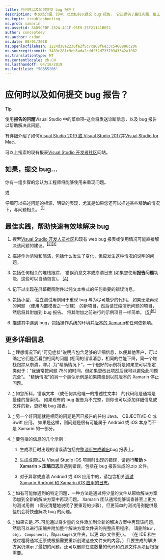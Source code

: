 ```yaml
---
title: 应何时以及如何提交 bug 报告？
description: 本文档介绍，其中，以及如何以提交 bug 报告。 它还提供了最佳实践，使工程师以便最好地诊断问题的 bug 报告。
ms.topic: troubleshooting
ms.prod: xamarin
ms.assetid: 8AD9CFBF-282A-4C1F-95E9-25F21141B052
author: conceptdev
ms.author: crdun
ms.date: 08/01/2018
ms.openlocfilehash: 1224d38a2230fa2f5c7ca08f6e33c5468886c206
ms.sourcegitcommit: 3489c281c9eb5ada2cddf32d73370943342a1082
ms.translationtype: MT
ms.contentlocale: zh-CN
ms.lasthandoff: 04/18/2019
ms.locfileid: "58855206"
---
```

# <a name="when-and-how-should-i-file-a-bug-report"></a>应何时以及如何提交 bug 报告？

> [!TIP]
> 使用**报告的问题**Visual Studio 中的菜单项&ndash;这会将发送诊断信息，以及 bug 报告以帮助解决此问题。
>
> 有详细介绍了如何[Visual Studio 2019 或 Visual Studio 2017](https://docs.microsoft.com/visualstudio/ide/how-to-report-a-problem-with-visual-studio)并[Visual Studio for Mac](https://docs.microsoft.com/visualstudio/mac/report-a-problem)。
>
> 可以上搜索的现有报表[Visual Studio 开发者社区](https://developercommunity.visualstudio.com/)网站。

## <a name="file-a-bug-if"></a>如果，提交 bug...

你有一组步骤的您认为工程师将能够使用来重现问题。

或

仔细可以描述问题的根源，明显的表现，尤其是如果您还可以描述某些精确的情况下，与问题相关。<sup> [[1]](#note-1)</sup>

## <a name="best-practices-to-help-address-bugs-quickly-and-efficiently"></a>最佳实践，帮助快速有效地解决 bug

1. <a name="ref-1" />搜索[Visual Studio 开发人员社区](https://developercommunity.visualstudio.com/)和现有 web bug 报表或使用情况可能直接解决该问题的建议。<sup>[[2]](#note-2)</sup><sup>[[3]](#note-3)</sup>

1. <a name="ref-2" />描述作为清晰和简洁，包括什么发生了变化，但应发生这种情况的说明的问题。

1. <a name="ref-3" />包括任何相关的堆栈跟踪、 错误消息文本或崩溃日志 (如果您使用**报告问题**功能，这些可以自动包含)。 <sup>[[4]](#note-4)</sup>

1. <a name="ref-4" />记下过出现在屏幕截图附件以纯文本格式的任何重要的错误消息。

1. <a name="ref-5" />包括小型、 独立测试用例用于重现 bug 与为尽可能少的代码。  如果无法再现的问题 （使用内置模板之一创建） 的新项目，然后请压缩演示问题的项目，然后将其附加到 bug 报告。  将其附加之前进行的示例项目一样简单。<sup> [[5]](#note-5)</sup><sup>[[6]](#note-6)</sup>

1. <a name="ref-6" />描述其中遇到 bug，包括操作系统的环境并[版本的 Xamarin](~/cross-platform/troubleshooting/questions/version-logs.md)和任何依赖项。

## <a name="additional-details"></a>更多详细信息

1. <a name="note-1" />[*^*](#ref-1) 理想情况下的"可见症状"说明应包含足够的详细信息，以便其他客户，可以确定它们是否看到相同的问题 (相同的错误消息，相同的性能下降，同一个堆栈跟踪从崩溃，_等。_). 为"精确情况下"，一个很好的示例将是如果您可以指定类似于："我通常按问题 75%的时间，但如果更改此项然后我可以避免此问题完全"。 "精确情况"的另一个类似示例是如果降级到以前版本的 Xamarin 停止问题。

1. <a name="note-2" />[*^*](#ref-2) 如您所料，错误文本 （或任何其他唯一的描述性文本） 的代码段是通常是最佳的搜索词。 如果现有的 bug 报告为不完整，则你也可以添加详细信息或文件的新，更好地 bug 报表。

1. <a name="note-3" />[*^*](#ref-3) 另一个好问题就是相同的问题是否已报告的任何 Java、 OBJECTIVE-C 或 Swift 应用。 如果是这样，则问题是很有可能属于 Android 或 iOS 本身而不是 Xamarin 的一部分。

1. <a name="note-4" />[*^*](#ref-4) 要包括的信息的几个示例：

    1. 生成项目时出现的错误请包括完整[诊断生成输出](~/android/troubleshooting/troubleshooting.md#Diagnostic_MSBuild_Output)bug 报表上。

    1. 生成或调试从 Visual Studio iOS 项目时出现的错误，请运行**帮助 > Xamarin > 压缩日志**后遇到错误，包括在 bug 报告生成的.zip 文件。

    1. 对于异常或崩溃 Android 或 iOS 应用中的，请包含相关[调试 Xamarin.Android 和 Xamarin.iOS 应用的日志](~/cross-platform/troubleshooting/questions/version-logs.md#debug-logs-for-xamarin-apps)。

1. <a name="note-5" />[*^*](#ref-5) 如有可能你遇到的特定问题，一种方法是通过将少量的文件从原始解决方案添加到全新的解决方案中再现问题。 Xamarin 团队通常能够调查甚至上更大的测试用例 （假设清楚地说明了要重现的步骤），但更简单的测试用例提供最佳机会将快速解决 bug 的问题。

1. <a name="note-6" />[*^*](#ref-6) 如果它是_不_可能通过将少量的文件添加到全新的解决方案中再现该问题，然后可以进行压缩并附加整个解决方案文件夹的完整应用程序。 请删除`bin`， `obj`， `Components`，和`packages`文件夹，以更 zip 文件更小。 （在 IDE 和生成过程将通常还原或根据需要重新创建这些文件夹的内容。）只要生成的解决方案仍演示了最初的问题，还可以删除任意数量的代码和资源文件从项目根据需要。
